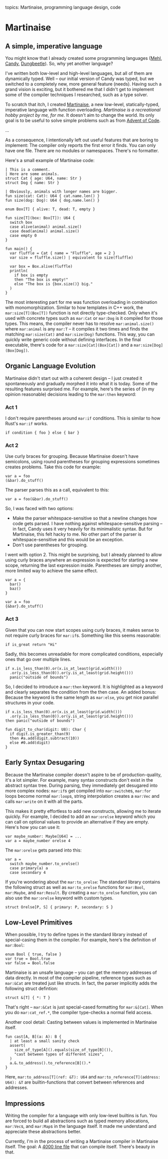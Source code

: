 topics: Martinaise, programming language design, code

# Martinaise

## A simple, imperative language

You might know that I already created some programming languages ([Mehl](/mehl), [Candy](/candy), [Dungbeetle](https://github.com/MarcelGarus/dungbeetle)).
So, why yet another language?

I've written both low-level and high-level languages, but all of them are dynamically typed.
Well – our initial version of Candy was typed, but we switched to a completely new, more general feature (needs).
Having such a grand vision is exciting, but it bothered me that I didn't get to implement some of the compiler techniques I researched, such as a type solver.

To scratch that itch, I created [Martinaise](https://github.com/MarcelGarus/martinaise), a new low-level, statically-typed, imperative language with function overloading.
*Martinaise is a recreational hobby project by me, for me.*
It doesn't aim to change the world.
Its only goal is to be useful to solve simple problems such as from [Advent of Code](https://adventofcode.com).

...

As a consequence, I intentionally left out useful features that are boring to implement:
The compiler only reports the first error it finds.
You can only have one file.
There are no modules or namespaces.
There's no formatter.

Here's a small example of Martinaise code:

```mar
| This is a comment.
| Here are some animals.
struct Cat { age: U64, name: Str }
struct Dog { name: Str }

| Obviously, animals with longer names are bigger.
fun size(cat: Cat): U64 { cat.name.len() }
fun size(dog: Dog): U64 { dog.name.len() }

enum Box[T] { alive: T, dead: T, empty }

fun size[T](box: Box[T]): U64 {
  switch box
  case alive(animal) animal.size()
  case dead(animal) animal.size()
  case empty 0
}

fun main() {
  var fluffle = Cat { name = "Fluffle", age = 2 }
  var size = fluffle.size() | equivalent to size(fluffle)

  var box = Box.alive(fluffle)
  println(
    if box is empty
    then "The box is empty!"
    else "The box is {box.size()} big."
  )
}
```

The most interesting part for me was function overloading in combination with monomorphization.
Similar to how templates in C++ work, the `mar:size[T](Box[T])` function is not directly type-checked.
Only when it's used with concrete types such as `mar:Cat` or `mar:Dog` is it compiled for those types.
This means, the compiler never has to resolve `mar:animal.size()` where `mar:animal` is any `mar:T` – it compiles it two times and finds the matching `mar:size(Cat)` and `mar:size(Dog)` functions.
This way, you can quickly write generic code without defining interfaces.
In the final executable, there's code for a `mar:size[Cat](Box[Cat])` and a `mar:size[Dog](Box[Dog])`.

## Organic Language Evolution

Martinaise didn't start out with a coherent design – I just created it spontaneously and gradually morphed it into what it is today.
Some of the resulting features surprised me.
For example, here's the series of (in my opinion reasonable) decisions leading to the `mar:then` keyword:

### Act 1

I don't require parentheses around `mar:if` conditions.
This is similar to how Rust's `mar:if` works.

```mar
if condition { foo } else { bar }
```

### Act 2

Use curly braces for grouping.
Because Martinaise doesn't have semicolons, using round parentheses for grouping expressions sometimes creates problems.
Take this code for example:

```mar
var a = foo
(&bar).do_stuff()
```

The parser parses this as a call, equivalent to this:

```mar
var a = foo(&bar).do_stuff()
```

So, I was faced with two options:

- Make the parser whitespace-sensitive so that a newline changes how code gets parsed.
  I have nothing against whitespace-sensitive parsing – in fact, Candy uses it very heavily for its minimalistic syntax.
  But for Martinaise, this felt hacky to me.
  No other part of the parser is whitespace-sensitive and this would be an exception.
- Don't use parentheses for grouping.

I went with option 2.
This might be surprising, but I already planned to allow using curly braces anywhere an expression is expected for starting a new scope, returning the last expression inside.
Parentheses are simply another, more limited way to achieve the same effect.

```mar
var a = {
  bar()
  baz()
}

var a = foo
{&bar}.do_stuff()
```

### Act 3

Given that you can now start scopes using curly braces, it makes sense to not require curly braces for `mar:if`s.
Something like this seems reasonable:

```mar
if is_great return "Hi"
```

Sadly, this becomes unreadable for more complicated conditions, especially ones that go over multiple lines.

```mar
if x.is_less_than(0).or(x.is_at_least(grid.width()))
  .or(y.is_less_than(0)).or(y.is_at_least(grid.height()))
  panic("outside of bounds")
```

So, I decided to introduce a `mar:then` keyword.
It is highlighted as a keyword and clearly separates the condition from the then case.
An added bonus:
Because the keyword is the same length as `mar:else`, you get nice parallel structures in your code.

```mar
if x.is_less_than(0).or(x.is_at_least(grid.width()))
  .or(y.is_less_than(0)).or(y.is_at_least(grid.height()))
then panic("outside of bounds")
```

```mar
fun digit_to_char(digit: U8): Char {
  if digit.is_greater_than(9)
  then #a.add(digit.subtract(10))
  else #0.add(digit)
}
```

## Early Syntax Desugaring

Because the Martinaise compiler doesn't aspire to be of production-quality, it's a lot simpler.
For example, many syntax constructs don't exist in the abstract syntax tree.
During parsing, they immediately get desugared into more complex nodes:
`mar:if`s get compiled into `mar:switch`es, `mar:for` loops become normal `mar:loop`s, string interpolation creates a `mar:Vec` and calls `mar:write` on it with all the parts.

This makes it pretty effortless to add new constructs, allowing me to iterate quickly.
For example, I decided to add an `mar:orelse` keyword which you can call on optional values to provide an alternative if they are empty.
Here's how you can use it:

```mar
var maybe_number: Maybe[U64] = ...
var a = maybe_number orelse 4
```

The `mar:orelse` gets parsed into this:

```mar
var a =
  switch maybe_number.to_orelse()
  case primary(a) a
  case secondary 4
```

If you're wondering about the `mar:to_orelse`:
The standard library contains the following struct as well as `mar:to_orelse` functions for `mar:Bool`, `mar:Maybe`, and `mar:Result`.
By creating a `mar:to_orelse` function, you can also use the `mar:orelse` keyword with custom types.

```mar
struct Orelse[P, S] { primary: P, secondary: S }
```

## Low-Level Primitives

When possible, I try to define types in the standard library instead of special-casing them in the compiler.
For example, here's the definition of `mar:Bool`:

```mar
enum Bool { true, false }
var true = Bool.true
var false = Bool.false
```

Martinaise is an unsafe language – you can get the memory addresses of data directly.
In most of the compiler pipeline, reference types such as `mar:&Cat` are treated just like structs.
In fact, the parser implicitly adds the following struct defintion:

```mar
struct &[T] { *: T }
```

That's right – `mar:&Cat` is just special-cased formatting for `mar:&[Cat]`.
When you do `mar:cat_ref.*`, the compiler type-checks a normal field access.

Another cool detail:
Casting between values is implemented in Martinaise itself.

```mar
fun cast[A, B](a: A): B {
  | at least a small sanity check
  assert(
    size_of_type[A]().equals(size_of_type[B]()),
    "cast between types of different sizes",
  )
  a.&.to_address().to_reference[B]().*
}
```

Here, `mar:to_address[T](ref: &T): U64` and `mar:to_reference[T](address: U64): &T` are builtin-functions that convert between references and addresses.

## Impressions

Writing the compiler for a language with only low-level builtins is fun.
You are forced to build all abstractions such as typed memory allocations, `mar:Vec`s, and `mar:Map`s in the language itself.
It made me understand and appreciate these abstractions better.

Currently, I'm in the process of writing a Martinaise compiler in Martinaise itself.
The goal:
A [4000 line file](https://github.com/MarcelGarus/martinaise/blob/main/compiler/2/compiler.mar) that can compile itself.
There's beauty in that.
